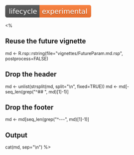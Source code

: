 ![Life cycle: experimental](man/figures/lifecycle-experimental-orange.svg)

<%
## Reuse the future vignette
md <- R.rsp::rstring(file="vignettes/FutureParam.md.rsp", postprocess=FALSE)

## Drop the header
md <- unlist(strsplit(md, split="\n", fixed=TRUE))
md <- md[-seq_len(grep("^## ", md)[1]-1)]

## Drop the footer
md <- md[seq_len(grep("^---", md)[1]-1)]

## Output
cat(md, sep="\n")
%>
